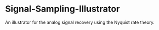 # Signal-Sampling-Illustrator
An illustrator for the analog signal recovery using the Nyquist rate theory.
